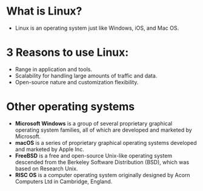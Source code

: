 # What is Linux?
* Linux is an operating system just like Windows, iOS, and Mac OS. 
# 3 Reasons to use Linux:
* Range in application and tools.
* Scalability for handling large amounts of traffic and data.
* Open-source nature and customization flexibility.
# Other operating systems
* **Microsoft Windows** is a group of several proprietary graphical operating system families, all of which are developed and marketed by Microsoft. 
* **macOS** is a series of proprietary graphical operating systems developed and marketed by Apple Inc. 
* **FreeBSD** is a free and open-source Unix-like operating system descended from the Berkeley Software Distribution (BSD), which was based on Research Unix.
* **RISC OS** is a computer operating system originally designed by Acorn Computers Ltd in Cambridge, England. 

